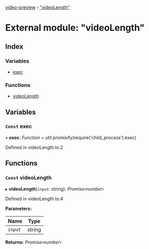 [video-preview](../README.md) › ["videoLength"](_videolength_.md)

# External module: "videoLength"

## Index

### Variables

* [exec](_videolength_.md#const-exec)

### Functions

* [videoLength](_videolength_.md#const-videolength)

## Variables

### `Const` exec

• **exec**: *Function* =  util.promisify(require('child_process').exec)

Defined in videoLength.ts:2

## Functions

### `Const` videoLength

▸ **videoLength**(`input`: string): *Promise‹number›*

Defined in videoLength.ts:4

**Parameters:**

Name | Type |
------ | ------ |
`input` | string |

**Returns:** *Promise‹number›*
